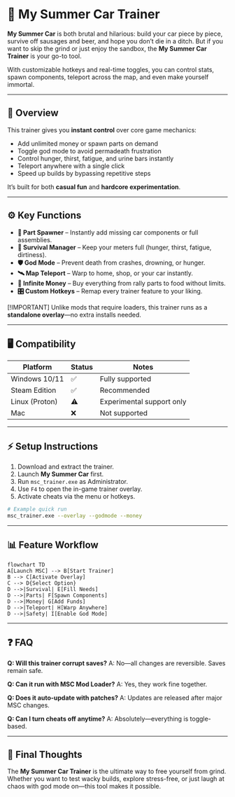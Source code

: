 # 🚗 My Summer Car Trainer

**My Summer Car** is both brutal and hilarious: build your car piece by piece, survive off sausages and beer, and hope you don’t die in a ditch. But if you want to skip the grind or just enjoy the sandbox, the **My Summer Car Trainer** is your go-to tool.

With customizable hotkeys and real-time toggles, you can control stats, spawn components, teleport across the map, and even make yourself immortal.

---

## 🔎 Overview

This trainer gives you **instant control** over core game mechanics:

* Add unlimited money or spawn parts on demand
* Toggle god mode to avoid permadeath frustration
* Control hunger, thirst, fatigue, and urine bars instantly
* Teleport anywhere with a single click
* Speed up builds by bypassing repetitive steps

It’s built for both **casual fun** and **hardcore experimentation**.

---

## ⚙️ Key Functions

* **🔩 Part Spawner** – Instantly add missing car components or full assemblies.
* **🍔 Survival Manager** – Keep your meters full (hunger, thirst, fatigue, dirtiness).
* **🛡 God Mode** – Prevent death from crashes, drowning, or hunger.
* **🛰 Map Teleport** – Warp to home, shop, or your car instantly.
* **💸 Infinite Money** – Buy everything from rally parts to food without limits.
* **🎛 Custom Hotkeys** – Remap every trainer feature to your liking.

[!IMPORTANT]
Unlike mods that require loaders, this trainer runs as a **standalone overlay**—no extra installs needed.

---

## 🖥 Compatibility

| Platform       | Status | Notes                     |
| -------------- | ------ | ------------------------- |
| Windows 10/11  | ✅      | Fully supported           |
| Steam Edition  | ✅      | Recommended               |
| Linux (Proton) | ⚠️     | Experimental support only |
| Mac            | ❌      | Not supported             |

---

## ⚡ Setup Instructions

1. Download and extract the trainer.
2. Launch **My Summer Car** first.
3. Run `msc_trainer.exe` as Administrator.
4. Use `F4` to open the in-game trainer overlay.
5. Activate cheats via the menu or hotkeys.

```bash
# Example quick run
msc_trainer.exe --overlay --godmode --money
```

---

## 📊 Feature Workflow

```mermaid
flowchart TD
A[Launch MSC] --> B[Start Trainer]
B --> C[Activate Overlay]
C --> D{Select Option}
D -->|Survival| E[Fill Needs]
D -->|Parts| F[Spawn Components]
D -->|Money| G[Add Funds]
D -->|Teleport| H[Warp Anywhere]
D -->|Safety| I[Enable God Mode]
```

---

## ❓ FAQ

**Q: Will this trainer corrupt saves?**
A: No—all changes are reversible. Saves remain safe.

**Q: Can it run with MSC Mod Loader?**
A: Yes, they work fine together.

**Q: Does it auto-update with patches?**
A: Updates are released after major MSC changes.

**Q: Can I turn cheats off anytime?**
A: Absolutely—everything is toggle-based.

---

## 🚀 Final Thoughts

The **My Summer Car Trainer** is the ultimate way to free yourself from grind. Whether you want to test wacky builds, explore stress-free, or just laugh at chaos with god mode on—this tool makes it possible.
